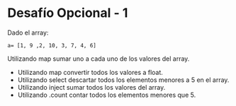 # Desafío Opcional - 1

Dado el array:
```
a= [1, 9 ,2, 10, 3, 7, 4, 6]
```
Utilizando map sumar uno a cada uno de los valores del array.

- Utilizando map convertir todos los valores a float.
- Utilizando select descartar todos los elementos menores a 5 en el array.
- Utilizando inject sumar todos los valores del array.
- Utilizando .count contar todos los elementos menores que 5.
